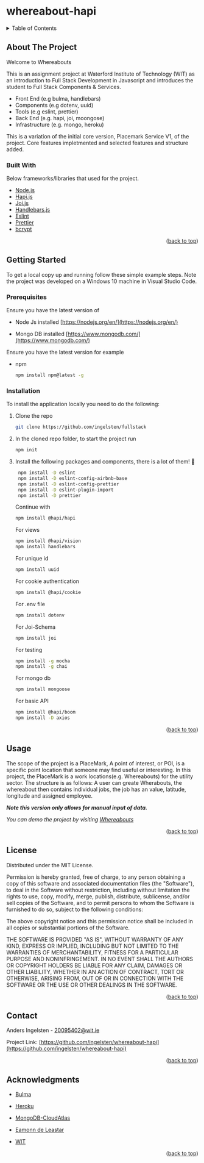 # whereabout-hapi

<div id="top"></div>


<!-- TABLE OF CONTENTS -->
<details>
  <summary>Table of Contents</summary>
  <ol>
    <li>
      <a href="#about-the-project">About The Project</a>
      <ul>
        <li><a href="#built-with">Built With</a></li>
      </ul>
    </li>
    <li>
      <a href="#getting-started">Getting Started</a>
      <ul>
        <li><a href="#prerequisites">Prerequisites</a></li>
        <li><a href="#installation">Installation</a></li>
      </ul>
    </li>
    <li><a href="#usage">Usage</a></li>
    <li><a href="#license">License</a></li>
    <li><a href="#contact">Contact</a></li>
    <li><a href="#acknowledgments">Acknowledgments</a></li>
  </ol>
</details>


<!-- ABOUT THE PROJECT -->
## About The Project

Welcome to Whereabouts

This is an assignment project at Waterford Institute of Technology (WIT) as an introduction to Full Stack Development in Javascript and introduces the student to Full Stack Components & Services. 

* Front End (e.g bulma, handlebars)
* Components (e.g dotenv, uuid)
* Tools (e.g eslint, prettier)
* Back End (e.g. hapi, joi, moongose)
* Infrastructure (e.g. mongo, heroku)

This is a variation of the initial core version, Placemark Service V1, of the project. Core features impletmented and selected features and structure added.

### Built With

Below frameworks/libraries that used for the project.

* [Node.js](https://nodejs.org/en/)
* [Hapi.js](https://hapi.dev/)
* [Joi.js](https://github.com/sideway/joi)
* [Handlebars.js](https://handlebarsjs.com/)
* [Eslint](https://eslint.org/)
* [Prettier](https://prettier.io/)
* [bcrypt](https://www.npmjs.com/package/bcrypt)

<p align="right">(<a href="#top">back to top</a>)</p>

<!-- GETTING STARTED -->
## Getting Started

To get a local copy up and running follow these simple example steps. Note the project was developed on a Windows 10 machine in Visual Studio Code.

### Prerequisites

Ensure you have the latest version of 

* Node Js installed [https://nodejs.org/en/](https://nodejs.org/en/)

* Mongo DB installed [https://www.mongodb.com/](https://www.mongodb.com/)

Ensure you have the latest version for example
* npm
  ```sh
  npm install npm@latest -g
  ```

### Installation

To install the application locally you need to do the following:

1. Clone the repo
   ```sh
   git clone https://github.com/ingelsten/fullstack
   ```
2. In the cloned repo folder, to start the project run
   ```sh
   npm init
   ```
3. Install the following packages and components, there is a lot of them! :slightly_smiling_face:

   ```sh
    npm install -D eslint
    npm install -D eslint-config-airbnb-base
    npm install -D eslint-config-prettier
    npm install -D eslint-plugin-import
    npm install -D prettier
   ```

   Continue with 
   ```sh
   npm install @hapi/hapi
   ```

     For views
    ```sh
    npm install @hapi/vision
    npm install handlebars
    ```
    For unique id
    ```sh
    npm install uuid
    ```
    For cookie authentication
    ```sh
    npm install @hapi/cookie
    ```

    For .env file
    ```sh
    npm install dotenv
    ```

    For Joi-Schema
    ```sh
    npm install joi
    ```

    For testing
    ```sh
    npm install -g mocha
    npm install -g chai
    ```

    For mongo db
    ```sh
    npm install mongoose
    ```

    For basic API
    ```sh
    npm install @hapi/boom
    npm install -D axios
    ```

<p align="right">(<a href="#top">back to top</a>)</p>



<!-- USAGE EXAMPLES -->
## Usage

The scope of the project is a PlaceMark, A point of interest, or POI, is a specific point location that someone may find useful or interesting. In this project, the PlaceMark is a work locations(e.g. Whereabouts) for the utility sector. The structure is as follows: A user can greate Wherabouts, the whereabout then contains individual jobs, the job has an value, latitude, longitude and assigned employee. 

***Note this version only allows for manual input of data.***

_You can demo the project by visiting [Whereabouts](https://ingelsten4.herokuapp.com/)_

<p align="right">(<a href="#top">back to top</a>)</p>


<!-- LICENSE -->
## License

Distributed under the MIT License. 

Permission is hereby granted, free of charge, to any person obtaining a copy of this software and associated documentation files (the "Software"), to deal in the Software without restriction, including without limitation the rights to use, copy, modify, merge, publish, distribute, sublicense, and/or sell copies of the Software, and to permit persons to whom the Software is furnished to do so, subject to the following conditions:

The above copyright notice and this permission notice shall be included in all copies or substantial portions of the Software.

THE SOFTWARE IS PROVIDED "AS IS", WITHOUT WARRANTY OF ANY KIND, EXPRESS OR IMPLIED, INCLUDING BUT NOT LIMITED TO THE WARRANTIES OF MERCHANTABILITY, FITNESS FOR A PARTICULAR PURPOSE AND NONINFRINGEMENT. IN NO EVENT SHALL THE AUTHORS OR COPYRIGHT HOLDERS BE LIABLE FOR ANY CLAIM, DAMAGES OR OTHER LIABILITY, WHETHER IN AN ACTION OF CONTRACT, TORT OR OTHERWISE, ARISING FROM, OUT OF OR IN CONNECTION WITH THE SOFTWARE OR THE USE OR OTHER DEALINGS IN THE SOFTWARE.

<p align="right">(<a href="#top">back to top</a>)</p>



<!-- CONTACT -->
## Contact

Anders Ingelsten - 20095402@wit.ie

Project Link: [https://github.com/ingelsten/whereabout-hapi](https://github.com/ingelsten/whereabout-hapi)

<p align="right">(<a href="#top">back to top</a>)</p>



<!-- ACKNOWLEDGMENTS -->
## Acknowledgments

* [Bulma](https://bulma.io/documentation/overview/)
* [Heroku](https://heroku.com/)
* [MongoDB-CloudAtlas](https://www.mongodb.com/atlas/database)
* [Eamonn de Leastar](https://github.com/edeleastar)

* [WIT](https://www.wit.ie)


<p align="right">(<a href="#top">back to top</a>)</p>

 
